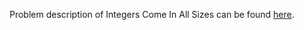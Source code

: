 Problem description of Integers Come In All Sizes can be found [here](https://www.hackerrank.com/challenges/python-integers-come-in-all-sizes/problem).

